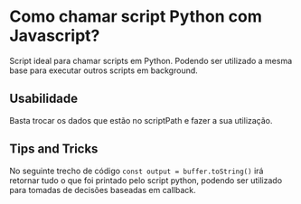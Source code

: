# Como chamar script Python com Javascript?
Script ideal para chamar scripts em Python. Podendo ser utilizado a mesma base para executar outros scripts em background.

## Usabilidade 
Basta trocar os dados que estão no scriptPath e fazer a sua utilização.

## Tips and Tricks
No seguinte trecho de código ```const output = buffer.toString()``` irá retornar tudo o que foi printado pelo script python, podendo ser utilizado para tomadas de decisões baseadas em callback.

